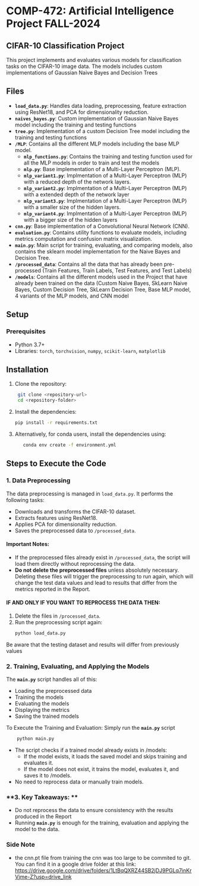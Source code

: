 # COMP-472: Artificial Intelligence Project FALL-2024 
## CIFAR-10 Classification Project
This project implements and evaluates various models for classification tasks on the CIFAR-10 image data. 
The models includes custom implementations of Gaussian Naive Bayes and Decision Trees

## Files

- **`load_data.py`**: Handles data loading, preprocessing, feature extraction using ResNet18, and PCA for dimensionality reduction.
- **`naives_bayes.py`**: Custom implementation of Gaussian Naive Bayes model including the training and testing functions
- **`tree.py`**: Implementation of a custom Decision Tree model including the training and testing functions
- **`/MLP`**: Contains all the different MLP models including the base MLP model.
  - **`mlp_functions.py`**: Contains the training and testing function used for all the MLP models in order to train and test the models
  - **`mlp.py`**: Base implementation of a Multi-Layer Perceptron (MLP).
  - **`mlp_variant1.py`**: Implmentation of a Multi-Layer Perceptron (MLP) with a reduced depth of the network layers.
  - **`mlp_variant2.py`**: Implmentation of a Multi-Layer Perceptron (MLP) with a extended depth of the network layer
  - **`mlp_variant3.py`**: Implmentation of a Multi-Layer Perceptron (MLP) with a smaller size of the hidden layers.
  - **`mlp_variant4.py`**: Implmentation of a Multi-Layer Perceptron (MLP) with a bigger size of the hidden layers
- **`cnn.py`**: Base implementation of a Convolutional Neural Network (CNN).
- **`evaluation.py`**: Contains utility functions to evaluate models, including metrics computation and confusion matrix visualization.
- **`main.py`**: Main script for training, evaluating, and comparing models, also contains the sklearn model implementation for the Naive Bayes and Decision Tree.
- **`/processed_data`**: Contains all the data that has already been pre-processed (Train Features, Train Labels, Test Features, and Test Labels)
- **`/models`**: Contains all the different models used in the Project that have already been trained on the data (Custom Naive Bayes, SkLearn Naive Bayes, Custom Decision Tree, SkLearn Decision Tree, Base MLP model, 4 variants of the MLP models, and CNN model

## Setup

### Prerequisites
- Python 3.7+
- Libraries: `torch`, `torchvision`, `numpy`, `scikit-learn`, `matplotlib`

## Installation
1. Clone the repository:
   ```bash
    git clone <repository-url>
    cd <repository-folder>
   ```
2. Install the dependencies:
    ```bash
    pip install -r requirements.txt
    ```
3. Alternatively, for conda users, install the dependencies using:
   ```bash
      conda env create -f environment.yml
   ```

## Steps to Execute the Code

### **1. Data Preprocessing**
The data preprocessing is managed in `load_data.py`. It performs the following tasks:
- Downloads and transforms the CIFAR-10 dataset.
- Extracts features using ResNet18.
- Applies PCA for dimensionality reduction.
- Saves the preprocessed data to `/processed_data`.

#### **Important Notes:**
- If the preprocessed files already exist in `/processed_data`, the script will load them directly without reprocessing the data.
- **Do not delete the preprocessed files** unless absolutely necessary. Deleting these files will trigger the preprocessing to run again, which will change the test data values and lead to results that differ from the metrics reported in the Report.

#### **IF AND ONLY IF YOU WANT TO REPROCESS THE DATA THEN:**
1. Delete the files in `/processed_data`.
2. Run the preprocessing script again:
   ```bash
   python load_data.py
   ```
Be aware that the testing dataset and results will differ from previously values 

### **2. Training, Evaluating, and Applying the Models**
The **`main.py`** script handles all of this:
- Loading the preprocessed data
- Training the models
- Evaluating the models
- Displaying the metrics
- Saving the trained models

To Execute the Training and Evaluation:
Simply run the **`main.py`** script
  ```bash
      python main.py
  ```
- The script checks if a trained model already exists in /models:
  - If the model exists, it loads the saved model and skips training and evaluates it.
  - If the model does not exist, it trains the model, evaluates it, and saves it to /models.
- No need to reprocess data or manually train models.

### **3. Key Takeaways: **
- Do not reprocess the data to ensure consistency with the results produced in the Report
- Running **`main.py`** is enough for the training, evaluation and applying the model to the data.

### **Side Note** 
- the cnn.pt file from training the cnn was too  large to be commited to git. You can find it in a google drive folder at this link: https://drive.google.com/drive/folders/1LtBqQXRZ44SB2jDJ9PGLq7inKrVjme-Z?usp=drive_link 

